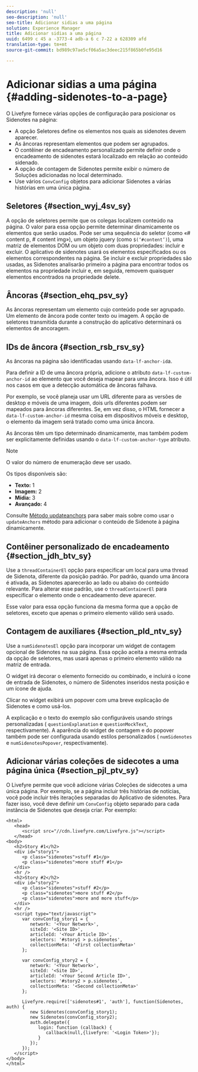 ```yaml
---
description: 'null'
seo-description: 'null'
seo-title: Adicionar sidias a uma página
solution: Experience Manager
title: Adicionar sidias a uma página
uuid: 6499 c 45 a -3773-4 adb-a 6 c 7-22 a 628309 afd
translation-type: tm+mt
source-git-commit: bd989c97ae5cf06a5ac3deec215f865b0fe95d16

---
```



# Adicionar sidias a uma página {#adding-sidenotes-to-a-page}

O Livefyre fornece várias opções de configuração para posicionar os Sidenotes na página:

* A opção Seletores define os elementos nos quais as sidenotes devem aparecer.
* As âncoras representam elementos que podem ser agrupados.
* O contêiner de encadeamento personalizado permite definir onde o encadeamento de sidenotes estará localizado em relação ao conteúdo sidenado.
* A opção de contagem de Sidenotes permite exibir o número de Soluções adicionadas no local determinado.
* Use vários `ConvConfig` objetos para adicionar Sidenotes a várias histórias em uma única página.

## Seletores {#section_wyj_4sv_sy}

A opção de seletores permite que os colegas localizem conteúdo na página. O valor para essa opção permite determinar dinamicamente os elementos que serão usados. Pode ser uma sequência do seletor (como «# content p, # content img»), um objeto jquery (como `$(‘#content’)`), uma matriz de elementos DOM ou um objeto com duas propriedades: incluir e excluir. O aplicativo de sidenotes usará os elementos especificados ou os elementos correspondentes na página. Se incluir e excluir propriedades são usadas, as Sidenotes analisarão primeiro a página para encontrar todos os elementos na propriedade incluir e, em seguida, removem quaisquer elementos encontrados na propriedade delete.

## Âncoras {#section_ehq_psv_sy}

As âncoras representam um elemento cujo conteúdo pode ser agrupado. Um elemento de âncora pode conter texto ou imagem. A opção de seletores transmitida durante a construção do aplicativo determinará os elementos de ancoragem.

## IDs de âncora {#section_rsb_rsv_sy}

As âncoras na página são identificadas usando `data-lf-anchor-id`a.

Para definir a ID de uma âncora própria, adicione o atributo `data-lf-custom-anchor-id` ao elemento que você deseja mapear para uma âncora. Isso é útil nos casos em que a detecção automática de âncoras falhava.

Por exemplo, se você planeja usar um URL diferente para as versões de desktop e móveis de uma imagem, dois urls diferentes podem ser mapeados para âncoras diferentes. Se, em vez disso, o HTML fornecer a `data-lf-custom-anchor-id` mesma coisa em dispositivos móveis e desktop, o elemento da imagem será tratado como uma única âncora.

As âncoras têm um tipo determinado dinamicamente, mas também podem ser explicitamente definidas usando o `data-lf-custom-anchor-type` atributo.

>[!NOTE]
>
>O valor do número de enumeração deve ser usado.

Os tipos disponíveis são:

* **Texto:** 1
* **Imagem:** 2
* **Mídia:** 3
* **Avançado:** 4

Consulte [Método updateanchors](/help/implementation/c-app-integrations/c-sidenotes-integration/update-anchors-method.md) para saber mais sobre como usar o `updateAnchors` método para adicionar o conteúdo de Sidenote à página dinamicamente.

## Contêiner personalizado de encadeamento {#section_jdh_btv_sy}

Use a `threadContainerEl` opção para especificar um local para uma thread de Sidenota, diferente da posição padrão. Por padrão, quando uma âncora é ativada, as Sidenotes aparecerão ao lado ou abaixo do conteúdo relevante. Para alterar esse padrão, use o `threadContainerEl` para especificar o elemento onde o encadeamento deve aparecer.

Esse valor para essa opção funciona da mesma forma que a opção de seletores, exceto que apenas o primeiro elemento válido será usado.

## Contagem de auxiliares {#section_pld_ntv_sy}

Use a `numSidenotesEl` opção para incorporar um widget de contagem opcional de Sidenotes na sua página. Essa opção aceita a mesma entrada da opção de seletores, mas usará apenas o primeiro elemento válido na matriz de entrada.

O widget irá decorar o elemento fornecido ou combinado, e incluirá o ícone de entrada de Sidenotes, o número de Sidenotes inseridos nesta posição e um ícone de ajuda.

Clicar no widget exibirá um popover com uma breve explicação de Sidenotes e como usá-los.

A explicação e o texto do exemplo são configuráveis usando strings personalizadas ( `questionExplanation` e `questionMockText`, respectivamente). A aparência do widget de contagem e do popover também pode ser configurada usando estilos personalizados ( `numSidenotes` e `numSidenotesPopover`, respectivamente).

## Adicionar várias coleções de sidecotes a uma página única {#section_pjl_ptv_sy}

O Livefyre permite que você adicione várias Coleções de sidecotes a uma única página. Por exemplo, se a página incluir três histórias de notícias, você pode incluir três iterações separadas do Aplicativo de sidenotes. Para fazer isso, você deve definir um `ConvConfig` objeto separado para cada instância de Sidenotes que deseja criar. Por exemplo:

```
<html> 
   <head> 
      <script src="//cdn.livefyre.com/Livefyre.js"></script> 
   </head> 
<body> 
   <h2>Story #1</h2> 
   <div id="story1"> 
      <p class="sidenotes">stuff #1</p> 
      <p class="sidenotes">more stuff #1</p> 
   </div> 
   <hr /> 
   <h2>Story #2</h2> 
   <div id="story2"> 
      <p class="sidenotes">stuff #2</p> 
      <p class="sidenotes">more stuff #2</p> 
      <p class="sidenotes">more and more stuff</p> 
   </div> 
   <hr /> 
   <script type="text/javascript"> 
      var convConfig_story1 = { 
         network: '<Your Network>', 
         siteId: '<Site ID>', 
         articleId: '<Your Article ID>', 
         selectors: '#story1 > p.sidenotes', 
         collectionMeta: '<First collectionMeta>' 
      }; 
  
      var convConfig_story2 = { 
         network: '<Your Network>', 
         siteId: '<Site ID>', 
         articleId: '<Your Second Article ID>', 
         selectors: '#story2 > p.sidenotes', 
         collectionMeta: '<Second collectionMeta>' 
      }; 
  
      Livefyre.require(['sidenotes#1', 'auth'], function(Sidenotes, auth) { 
         new Sidenotes(convConfig_story1); 
         new Sidenotes(convConfig_story2); 
         auth.delegate({ 
            login: function (callback) { 
               callback(null,{livefyre: '<Login Token>'}); 
            } 
         }); 
      }); 
   </script> 
</body> 
</html>
```
